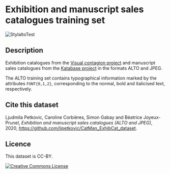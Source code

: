# Exhibition and manuscript sales catalogues training set

![StylaltoTest](https://github.com/ljpetkovic/CatMan_ExhibCat_dataset/workflows/StylaltoTest/badge.svg)

## Description

Exhibition catalogues from the [Visual contagion project](https://gitlab.unige.ch/Beatrice.Joyeux-Prunel/visual-contagions) and manuscript sales catalogues from the [Katabase project](https://github.com/katabase) in the formats ALTO and JPEG. 

The ALTO training set contains typographical information marked by the attributes `FONT{0,1,2}`, corresponding to the normal, bold and italicised text, respectively. 

<!-- The ALTO files are transformed with Ljudmila Petkovic's python scripts that you can find [here](https://github.com/ljpetkovic/OCR-cat/tree/master). -->

## Cite this dataset

Ljudmila Petkovic, Caroline Corbières, Simon Gabay and Béatrice Joyeux-Prunel, _Exhibition and manuscript sales catalogues (ALTO and JPEG)_, 2020, https://github.com/ljpetkovic/CatMan_ExhibCat_dataset.

## Licence

This dataset is CC-BY.

<a rel="license" href="https://creativecommons.org/licenses/by/2.0"><img alt="Creative Commons License" style="border-width:0" src="https://i.creativecommons.org/l/by/2.0/88x31.png" /></a><br/>
